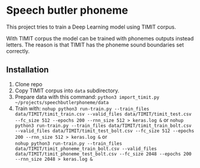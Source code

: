 # Speech butler phoneme

This project tries to train a Deep Learning model using TIMIT corpus.

With TIMIT corpus the model can be trained with phonemes outputs instead letters. The reason is that TIMIT has the phoneme sound boundaries set correctly.


## Installation

1. Clone repo
2. Copy TIMIT corpus into `data` subdirectory.
3. Prepare data with this command: `python3 import_timit.py ~/projects/speechbutlerphoneme/data`
4. Train with: `nohup python3 run-train.py --train_files data/TIMIT/timit_train.csv --valid_files data/TIMIT/timit_test.csv --fc_size 512 --epochs 200 --rnn_size 512 > keras.log &`
    or
    `nohup python3 run-train.py --train_files data/TIMIT/timit_train_bolt.csv --valid_files data/TIMIT/timit_test_bolt.csv --fc_size 512 --epochs 200 --rnn_size 512 > keras.log &`
      or  
      `nohup python3 run-train.py --train_files data/TIMIT/timit_phoneme_train_bolt.csv --valid_files data/TIMIT/timit_phoneme_test_bolt.csv --fc_size 2048 --epochs 200 --rnn_size 2048 > keras.log &`
